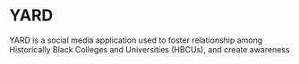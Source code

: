 # YARD
 YARD is a social media application used to foster relationship among Historically Black Colleges and Universities (HBCUs), and create awareness 
